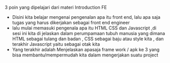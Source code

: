3 poin yang dipelajari dari materi Introduction FE
- Disini kita belajar mengenai pengenalan apa itu front end, lalu apa saja tugas yang harus dikerjakan sebagai front end engineer 
- lalu mulai memasuki pengenala apa itu HTML CSS dan Javascript ,di sesi ini kita di jelaskan dalam  perumpamaan tubuh manusia yang dimana HTML sebagai tulang dan badan , CSS sebagai baju atau style kita , dan terakhir Javascript yaitu sebagai otak kita 
- Yang terakhir adalah Menjelaskan apasaja frame work / apk ke 3 yang bisa membantu/mempermudah kita dalam mengerjakan suatu project
